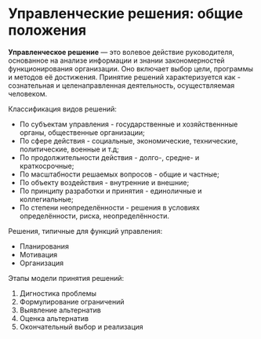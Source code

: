 # **Управленческие решения: общие положения**

**Управленческое решение** — это волевое действие руководителя, основанное на анализе информации и знании закономерностей функционирования организации. Оно включает выбор цели, программы и методов её достижения.
Принятие решений характеризуется как - сознательная и целенаправленная деятельность, осуществляемая человеком.

Классификация видов решений:

- По субъектам управления - государственные и хозяйственнные органы, общественные организации;
- По сфере действия - социальные, экономические, технические, политические, военные и т.д;
- По продолжительности действия - долго-, средне- и краткосрочные;
- По масштабности решаемых вопросов - общие и частные;
- По объекту воздействия - внутренние и внешние;
- По принципу разработки и принятия - единоличные и коллегиальные;
- По степени неопределённости - решения в условиях определённости, риска, неопределённости.

Решения, типичные для функций управления:

- Планирования
- Мотивация
- Организация

Этапы модели принятия решений:

1. Дигностика проблемы
2. Формулирование ограничений
3. Выявление альтернатив
4. Оценка альтернатив
5. Окончательный выбор и реализация